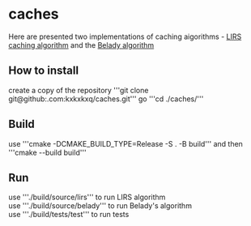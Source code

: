# caches
Here are presented two implementations of caching aigorithms - [LIRS caching algorithm](https://en.wikipedia.org/wiki/LIRS_caching_algorithm) 
and the [Belady algorithm](https://en.wikipedia.org/wiki/Cache_replacement_policies)

## How to install
create a copy of the repository '''git clone git@github:.com:kxkxkxq/caches.git''' 
go '''cd ./caches/'''

## Build
use '''cmake -DCMAKE_BUILD_TYPE=Release -S . -B build''' and then '''cmake --build build'''

## Run
use '''./build/source/lirs''' to run LIRS algorithm \
use '''./build/source/belady''' to run Belady's algorithm \
use '''./build/tests/test''' to run tests
